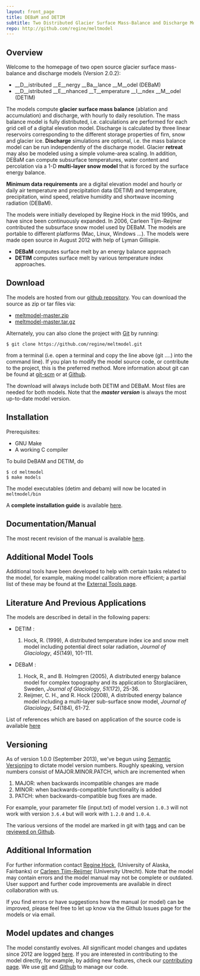 ```yaml
---
layout: front_page
title: DEBaM and DETIM
subtitle: Two Distributed Glacier Surface Mass-Balance and Discharge Models
repo: http://github.com/regine/meltmodel
---
```


Overview
--------
Welcome to the homepage of two open source glacier surface mass-balance and discharge
models (Version 2.0.2):

- __D__istributed __E__nergy __Ba__lance __M__odel (DEBaM)
- __D__istributed __E__nhanced __T__emperature __I__ndex __M__odel (DETIM)

The models compute __glacier surface mass balance__ (ablation and accumulation) and
discharge, with hourly to daily resolution.
The mass balance model is fully distributed, i.e. calculations are performed for each grid cell of a
digital elevation model. Discharge is calculated by three
linear reservoirs corresponding to the different storage properties of firn,
snow and glacier ice. __Discharge__ simulations are optional, i.e. the mass balance
model can be run independently of the discharge model. Glacier __retreat__ may also
be modeled using a simple volume-area scaling.
In addition, DEBaM can compute subsurface temperatures, water content and percolation
via a 1-D __multi-layer snow model__ that is forced by the surface energy balance.

__Minimum data requirements__ are a digital elevation model and hourly or daily air
temperature and precipitation data (DETIM) and temperature, precipitation, wind speed, relative humidity
and shortwave incoming radiation (DEBaM).

The models were initially developed by Regine Hock in the mid 1990s, and have
since been continuously expanded. In 2006, Carleen Tijm-Reijmer contributed
the subsurface snow model used by DEBaM. The models are portable to different platforms (Mac, Linux, Windows ...).
The models were made open source in August 2012
with help of Lyman Gillispie.

- __DEBaM__ computes surface melt by an energy balance approach
- __DETIM__ computes surface melt by various temperature index approaches.


Download
--------
The models are hosted from our [github repository]({{%page.repo%}}).
You can download the source as zip or tar files via:

-  [meltmodel-master.zip]({{%page.repo%}}/zipball/master)
-  [meltmodel-master.tar.gz]({{%page.repo%}}/tarball/master)

Alternately, you can also clone the project with [Git](http://git-scm.com) by
running:

    $ git clone https://github.com/regine/meltmodel.git

from a terminal (i.e. open a terminal and copy the line above (git ....) into the command line).
If you plan to modify the model source code, or contribute to the
project, this is the preferred method. More information about git can be
found at [git-scm](http://git-scm.com/) or at
[Github](http://help.github.com/articles/).

The download will always include both DETIM and DEBaM. Most files are needed for both models.
Note that the ___master version___ is always the most up-to-date model version.

Installation
------------

Prerequisites:

* GNU Make
* A working C compiler

To build DeBAM and DETIM, do

    $ cd meltmodel
    $ make models

The model executables (detim and debam) will now be located in ```meltmodel/bin```

A __complete installation guide__ is available [here](install-web.html).

Documentation/Manual
---------------------
The most recent revision of the manual is available [here](http://gi.alaska.edu/~regine/meltmodel.html).

Additional Model Tools
----------------------
Additional tools have been developed to help with certain tasks related to the model, for example,
making model calibration more efficient; a partial list of these may be found at the [External Tools page](tools.html).

Literature And Previous Applications
------------------------------------
The models are described in detail in the following papers:

- DETIM :
  1. Hock, R. (1999),
      A distributed temperature index ice and snow melt
      model including potential direct solar radiation,
      *Journal of Glaciology*, *45*(149), 101-111.

- DEBaM :
  1. Hock, R., and B. Holmgren (2005),
     A distributed energy balance model for complex
     topography and its application to Storglaciären, Sweden,
     *Journal of Glaciology*, *51*(172), 25-36.
  2. Reijmer, C. H., and R. Hock (2008),
     A distributed energy balance model including
     a multi-layer sub-surface snow model,
     *Journal of Glaciology*, *54*(184), 61-72.

List of references which are based on application of the source code is available [here](references.html)

Versioning
----------
As of version 1.0.0 (September 2013), we've begun using [Semantic Versioning](http://semver.org/)
to dictate model version numbers. Roughly speaking, version numbers consist of
MAJOR.MINOR.PATCH, which are incremented when

1. MAJOR: when backwards incompatible changes are made
2. MINOR: when backwards-compatible functionality is added
3. PATCH: when backwards-compatible bug fixes are made.

For example, your parameter file (input.txt) of model version
```1.0.3``` will not work with version ```3.6.4``` but will work
with ```1.2.0``` and ```1.0.4```.

The various versions of the model are marked in git with [tags](http://git-scm.com/book/en/Git-Basics-Tagging)
and can be [reviewed on Github](https://github.com/regine/meltmodel/releases).

Additional Information
----------------------
For further information contact [Regine Hock](http://gi.alaska.edu/~regine/),
(University of Alaska, Fairbanks) or [Carleen Tijm-Reijmer](http://www.staff.science.uu.nl/~reijm101/)
(University Utrecht). Note that the model may
contain errors and the model manual may not be complete or outdated. User
support and further code improvements are available in direct collaboration
with us.

If you find errors or have suggestions how the manual (or model) can be improved,
please feel free to let up know via the Github Issues page for the models or via email.

Model updates and changes
-------------------------
The model constantly evolves. All significant model changes and updates since 2012 are logged [here]({{page.repo}}/tree/master/changes.md).
If you are interested in contributing to the model directly, for example, by adding new features, check our [contributing page](contributing.html). We use [git](http://git-scm.com/)
and [Github](github.com) to manage our code.
